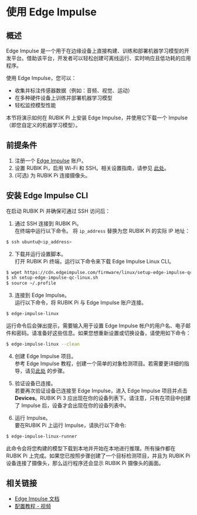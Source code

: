 # 使用 Edge Impulse

## 概述

Edge Impulse 是一个用于在边缘设备上直接构建、训练和部署机器学习模型的开发平台。借助该平台，开发者可以轻松创建可离线运行、实时响应且低功耗的应用程序。

使用 Edge Impulse，您可以：
- 收集并标注传感器数据（例如：音频、视觉、运动）
- 在多种硬件设备上训练并部署机器学习模型
- 轻松监控模型性能

本节将演示如何在 RUBIK Pi 上安装 Edge Impulse，并使用它下载一个 Impulse（即您自定义的机器学习模型）。

## 前提条件

1. 注册一个 [Edge Impulse](https://studio.edgeimpulse.com/login) 账户。
2. 设置 RUBIK Pi，启用 Wi-Fi 和 SSH。相关设置指南，请参见 [此处](1.快速入门/3.设置设备.md)。
3. (可选) 为 RUBIK Pi 连接摄像头。

## 安装 Edge Impulse CLI

在启动 RUBIK Pi 并确保可通过 SSH 访问后：

1. 通过 SSH 连接到 RUBIK Pi。  
在终端中运行以下命令。 将 `ip_address` 替换为您 RUBIK Pi 的实际 IP 地址：
```bash
$ ssh ubuntu@<ip_address> 
```

2. 下载并运行设置脚本。  
打开 RUBIK Pi 终端，运行以下命令来下载 Edge Impulse Linux CLI。 

```bash
$ wget https://cdn.edgeimpulse.com/firmware/linux/setup-edge-impulse-qc-linux.sh
$ sh setup-edge-impulse-qc-linux.sh
$ source ~/.profile
```

3. 连接到 Edge Impulse。  
运行以下命令，将 RUBIK Pi 与 Edge Impulse 账户连接。
```bash
$ edge-impulse-linux
```
运行命令后会弹出提示，需要输入用于设置 Edge Impulse 帐户的用户名、电子邮件和密码。请准备好这些信息。如果您想重新设置或切换设备，请使用如下命令：
```bash
$ edge-impulse-linux --clean
```

4. 创建 Edge Impulse 项目。  
参考 Edge Impulse 教程，创建一个简单的对象检测项目。若需要更详细的指导，请见[此处](https://docs.edgeimpulse.com/docs/tutorials/end-to-end-tutorials/computer-vision/object-detection/detect-objects-using-fomo) 的步骤。

5. 验证设备已连接。  
若要再次验证设备已连接至 Edge Impulse，进入 Edge Impulse 项目并点击 **Devices**。RUBIK Pi 3 应出现在你的设备列表下。请注意，只有在项目中创建了 Impulse 后，设备才会出现在你的设备列表中。

6. 运行 Impulse。  
要在RUBIK Pi 上运行 Impulse，请执行以下命令: 
```bash
$ edge-impulse-linux-runner
```
此命令会将您构建的模型下载到本地并开始在本地进行推理。所有操作都在 RUBIK Pi 上完成。如果您已按照步骤创建了一个目标检测项目，并且为 RUBIK Pi 设备连接了摄像头，那么运行程序还会显示 RUBIK Pi 摄像头的画面。

## 相关链接

- [Edge Impulse 文档](https://docs.edgeimpulse.com/docs/edge-ai-hardware/cpu-+-ai-accelerators/thundercomm-rubikpi3#setting-up-your-thundercomm-rubik-pi-3)
- [配置教程 - 视频](https://www.youtube.com/watch?v=E0kwTcZiTdk&t=541s)
